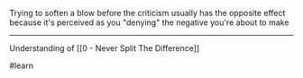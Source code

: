 Trying to soften a blow before the criticism usually has the opposite effect because it's perceived as you "denying" the negative you're about to make

---

Understanding of [[0 - Never Split The Difference]]

#learn 